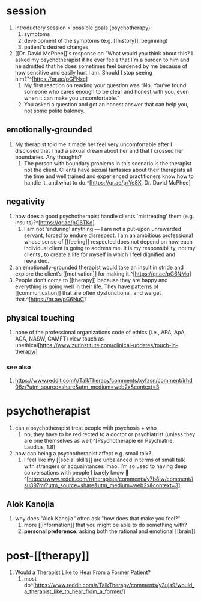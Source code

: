 # session
1. introductory session > possible goals (psychotherapy):
	1. symptoms
	2. development of the symptoms (e.g. [[history]], beginning)
	3. patient's desired changes
2. [[Dr. David McPhee]]'s response on "What would you think about this? I asked my psychotherapist if he ever feels that I'm a burden to him and he admitted that he does sometimes feel burdened by me because of how sensitive and easily hurt I am. Should I stop seeing him?"^[https://qr.ae/pGFNxc]
	1. My first reaction on reading your question was “No. You’ve found someone who cares enough to be clear and honest with you, even when it can make you uncomfortable.”
	2. You asked a question and got an honest answer that can help you, not some polite baloney.

## emotionally-grounded
1. My therapist told me it made her feel very uncomfortable after I disclosed that I had a sexual dream about her and that I crossed her boundaries. Any thoughts?
	1. The person with boundary problems in this scenario is the therapist not the client. Clients have sexual fantasies about their therapists all the time and well trained and experienced practitioners know how to handle it, and what to do.^[https://qr.ae/prYe8X, Dr. David McPhee]

## negativity
1. how does a good psychotherapist handle clients 'mistreating' them (e.g. insults)?^[https://qr.ae/pG6TKd]
	1. I am not ‘enduring’ anything — I am not a put-upon unrewarded servant, forced to endure disrespect. I am an ambitious professional whose sense of [[feeling]] respected does not depend on how each individual client is going to address me. It is my responsibility, not my clients’, to create a life for myself in which I feel dignified and rewarded.
2. an emotionally-grounded therapist would take an insult in stride and explore the client’s [[motivation]] for making it.^[https://qr.ae/pG6NMq]
3. People don’t come to [[therapy]] because they are happy and everything is going well in their life. They have patterns of [[communication]] that are often dysfunctional, and we get that.^[https://qr.ae/pG6NuC]

## physical touching
1. none of the professional organizations code of ethics (i.e., APA, ApA, ACA, NASW, CAMFT) view touch as unethical[https://www.zurinstitute.com/clinical-updates/touch-in-therapy/]

### see also
1. https://www.reddit.com/r/TalkTherapy/comments/xyfzsn/comment/irhd06z/?utm_source=share&utm_medium=web2x&context=3

# psychotherapist
1. can a psychotherapist treat people with psychosis + who
	1. no, they have to be redirected to a doctor or psychiatrist (unless they are one themselves as well)^[Psychotherapie en Psychiatrie, Laudius, 1.8]
2. how can being a psychotherapist affect e.g. small talk?
	1. I feel like my [[social skills]] are unbalanced in terms of small talk with strangers or acquaintances lmao. I’m so used to having deep conversations with people I barely know 😬^[https://www.reddit.com/r/therapists/comments/y7b8iw/comment/isu897m/?utm_source=share&utm_medium=web2x&context=3]

## Alok Kanojia
1. why does "Alok Kanojia" often ask "how does that make you feel?"
	1. more [[information]] that you might be able to do something with?
	2. **personal preference**: asking both the rational and emotional [[brain]]

# post-[[therapy]]
1. Would a Therapist Like to Hear From a Former Patient?
	1. most do^[https://www.reddit.com/r/TalkTherapy/comments/y3ujs9/would_a_therapist_like_to_hear_from_a_former/]